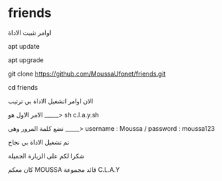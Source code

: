 # friends

اوامر تثبيث الاداة

apt update

apt upgrade

git clone https://github.com/MoussaUfonet/friends.git


cd friends

الان اوامر اتشغيل الاداة بي ترتيب

الامر الاول هو _____> sh c.l.a.y.sh


نضع كلمة المرور وهي _____> username : Moussa / password : moussa123


تم تشغيل الاداة بي نجاح 

شكرا لكم على الزيارة الجميلة

كان معكم MOUSSA قائد مجموعة C.L.A.Y
